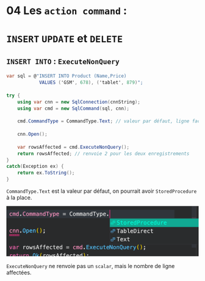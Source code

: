 # 04 Les `action command` :

#  `INSERT` `UPDATE` et `DELETE`



## `INSERT INTO` : `ExecuteNonQuery`

```cs
var sql = @"INSERT INTO Product (Name,Price)
			VALUES ('GSM', 678), ('tablet', 879)";

try {
    using var cnn = new SqlConnection(cnnString);
    using var cmd = new SqlCommand(sql, cnn);
    
    cmd.CommandType = CommandType.Text; // valeur par défaut, ligne facultative

    cnn.Open();

    var rowsAffected = cmd.ExecuteNonQuery();
    return rowsAffected; // renvoie 2 pour les deux enregistrements
}
catch(Exception ex) {
    return ex.ToString();
}
```

`CommandType.Text` est la valeur par défaut, on pourrait avoir `StoredProcedure` à la place.

![command-type-list-of-values-kii](assets/command-type-list-of-values-kii.png)

`ExecuteNonQuery` ne renvoie pas un `scalar`, mais le nombre de ligne affectées.












